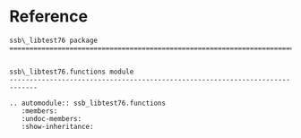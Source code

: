 # Reference

<!--
The content of the {eval-rst} block below is generated by the command:
poetry run sphinx-apidoc -T -f -t ./docs/templates -o ./docs ./src
from the root directory.

You need to rerun the command when python files are added, deleted or renamed.
Copy the content from the generated
ssb_libtest76.rst file to the {eval-rst} block below and
delete the .rst file afterwards.
-->

```{eval-rst}
ssb\_libtest76 package
=============================================================================


ssb\_libtest76.functions module
-----------------------------------------------------------------------------

.. automodule:: ssb_libtest76.functions
   :members:
   :undoc-members:
   :show-inheritance:
```

